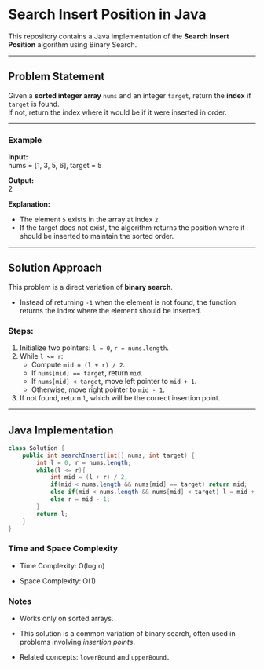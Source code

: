 # Search Insert Position in Java

This repository contains a Java implementation of the **Search Insert Position** algorithm using Binary Search.  

---

## Problem Statement  

Given a **sorted integer array** `nums` and an integer `target`, return the **index** if `target` is found.  
If not, return the index where it would be if it were inserted in order.  

---

### Example  

**Input:**  
nums = [1, 3, 5, 6], target = 5  

**Output:**  
2  

**Explanation:**  
- The element `5` exists in the array at index `2`.  
- If the target does not exist, the algorithm returns the position where it should be inserted to maintain the sorted order.  

---

## Solution Approach  

This problem is a direct variation of **binary search**.  
- Instead of returning `-1` when the element is not found, the function returns the index where the element should be inserted.  

### Steps:  

1. Initialize two pointers: `l = 0`, `r = nums.length`.  
2. While `l <= r`:  
   - Compute `mid = (l + r) / 2`.  
   - If `nums[mid] == target`, return `mid`.  
   - If `nums[mid] < target`, move left pointer to `mid + 1`.  
   - Otherwise, move right pointer to `mid - 1`.  
3. If not found, return `l`, which will be the correct insertion point.  

---

## Java Implementation  

```java
class Solution {
    public int searchInsert(int[] nums, int target) {
        int l = 0, r = nums.length;
        while(l <= r){
            int mid = (l + r) / 2;
            if(mid < nums.length && nums[mid] == target) return mid;
            else if(mid < nums.length && nums[mid] < target) l = mid + 1;
            else r = mid - 1;
        }
        return l;
    }
}
```

### Time and Space Complexity

- Time Complexity: O(log n)

- Space Complexity: O(1)

### Notes

- Works only on sorted arrays.

- This solution is a common variation of binary search, often used in problems involving *insertion points*.

- Related concepts: `lowerBound` and `upperBound.`
